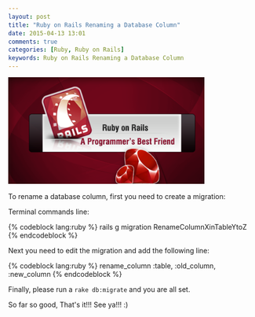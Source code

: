 ```yaml
---
layout: post
title: "Ruby on Rails Renaming a Database Column"
date: 2015-04-13 13:01
comments: true
categories: [Ruby, Ruby on Rails]
keywords: Ruby on Rails Renaming a Database Column
---
```


<p>
  <img src="/images/ruby_on_rails.png" width="400" alt="Ruby on Rails Renaming a Database Column" />
</p>

<p>
  To rename a database column, first you need to create a migration:
</p>

<p>
  Terminal commands line:
</p>

{% codeblock lang:ruby %}
rails g migration RenameColumnXinTableYtoZ
{% endcodeblock %}

<p>
  Next you need to edit the migration and add the following line:
</p>

{% codeblock lang:ruby %}
rename_column :table, :old_column, :new_column
{% endcodeblock %}

<p>
  Finally, please run a <code>rake db:migrate</code> and you are all set.
</p>

<p>
  So far so good, That's it!!! See ya!!! :)
</p>

